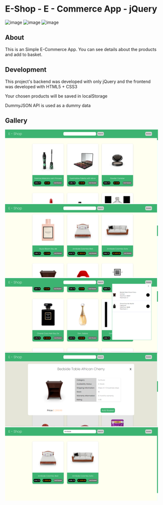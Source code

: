 # E-Shop - E - Commerce App - jQuery


![image](https://img.shields.io/badge/jQuery-0769AD?style=for-the-badge&logo=jquery&logoColor=white) ![image](https://img.shields.io/badge/HTML5-E34F26?style=for-the-badge&logo=html5&logoColor=white) ![image](https://img.shields.io/badge/CSS3-1572B6?style=for-the-badge&logo=css3&logoColor=white
)


## About

This is an Simple E-Commerce App. You can see details about the products and add to basket.


## Development

This project's backend was developed with only jQuery and the frontend was developed with HTML5 + CSS3

Your chosen products will be saved in localStorage

DummyJSON API is used as a dummy data


## Gallery

![image](./screenshot1.png)
![image](./screenshot2.png)
![image](./screenshot3.png)
![image](./screenshot4.png)
![image](./screenshot5.png)